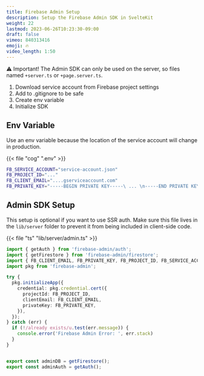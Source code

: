 ```yaml
---
title: Firebase Admin Setup
description: Setup the Firebase Admin SDK in SvelteKit
weight: 22
lastmod: 2023-06-26T10:23:30-09:00
draft: false
vimeo: 840313416
emoji: 🔥
video_length: 1:50
---
```


⚠️ Important! The Admin SDK can only be used on the server, so files named `+server.ts` or `+page.server.ts`. 

1. Download service account from Firebase project settings
2. Add to .gitignore to be safe
3. Create env variable
4. Initialize SDK 

## Env Variable

Use an env variable because the location of the service account will change in production. 

{{< file "cog" ".env" >}}
```bash
FB_SERVICE_ACCOUNT="service-account.json"
FB_PROJECT_ID="..."
FB_CLIENT_EMAIL="....gserviceaccount.com"
FB_PRIVATE_KEY="-----BEGIN PRIVATE KEY-----\ ... \n-----END PRIVATE KEY-----\n"
```

## Admin SDK Setup

This setup is optional if you want to use SSR auth. Make sure this file lives in the `lib/server` folder to prevent it from being included in client-side code.  

{{< file "ts" "lib/server/admin.ts" >}}
```typescript
import { getAuth } from 'firebase-admin/auth';
import { getFirestore } from 'firebase-admin/firestore';
import { FB_CLIENT_EMAIL, FB_PRIVATE_KEY, FB_PROJECT_ID, FB_SERVICE_ACCOUNT } from '$env/static/private'
import pkg from 'firebase-admin';

try {
  pkg.initializeApp({
    credential: pkg.credential.cert({
      projectId: FB_PROJECT_ID,
      clientEmail: FB_CLIENT_EMAIL,
      privateKey: FB_PRIVATE_KEY,
    }),
  });
} catch (err) {
  if (!/already exists/u.test(err.message)) {
    console.error('Firebase Admin Error: ', err.stack)
  }
}


export const adminDB = getFirestore();
export const adminAuth = getAuth();
```

